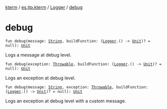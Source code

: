 [kterm](../../index.md) / [es.jtp.kterm](../index.md) / [Logger](index.md) / [debug](./debug.md)

# debug

`fun debug(message: `[`String`](https://kotlinlang.org/api/latest/jvm/stdlib/kotlin/-string/index.html)`, buildFunction: (`[`Logger`](index.md)`.() -> `[`Unit`](https://kotlinlang.org/api/latest/jvm/stdlib/kotlin/-unit/index.html)`)? = null): `[`Unit`](https://kotlinlang.org/api/latest/jvm/stdlib/kotlin/-unit/index.html)

Logs a message at debug level.

`fun debug(exception: `[`Throwable`](https://kotlinlang.org/api/latest/jvm/stdlib/kotlin/-throwable/index.html)`, buildFunction: (`[`Logger`](index.md)`.() -> `[`Unit`](https://kotlinlang.org/api/latest/jvm/stdlib/kotlin/-unit/index.html)`)? = null): `[`Unit`](https://kotlinlang.org/api/latest/jvm/stdlib/kotlin/-unit/index.html)

Logs an exception at debug level.

`fun debug(message: `[`String`](https://kotlinlang.org/api/latest/jvm/stdlib/kotlin/-string/index.html)`, exception: `[`Throwable`](https://kotlinlang.org/api/latest/jvm/stdlib/kotlin/-throwable/index.html)`, buildFunction: (`[`Logger`](index.md)`.() -> `[`Unit`](https://kotlinlang.org/api/latest/jvm/stdlib/kotlin/-unit/index.html)`)? = null): `[`Unit`](https://kotlinlang.org/api/latest/jvm/stdlib/kotlin/-unit/index.html)

Logs an exception at debug level with a custom message.

